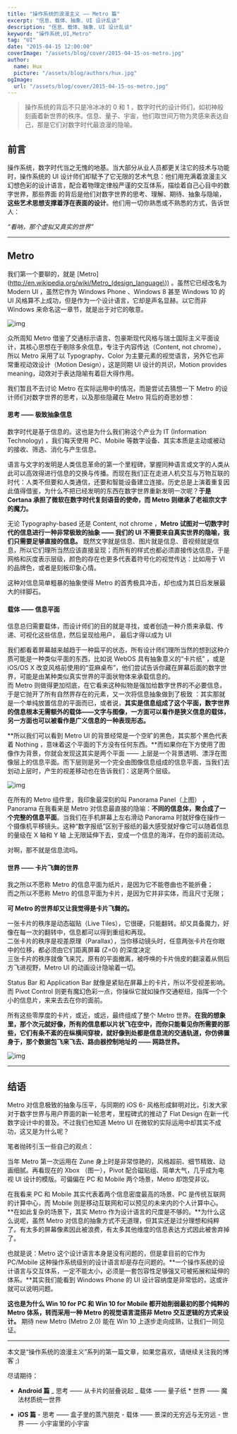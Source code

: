 ```yaml
---
title: "操作系统的浪漫主义 —— Metro 篇"
excerpt: "信息、载体、抽象、UI 设计乱谈"
description: "信息、载体、抽象、UI 设计乱谈"
keyword: "操作系统,UI,Metro"
tag: "UI"
date: "2015-04-15 12:00:00"
coverImage: "/assets/blog/cover/2015-04-15-os-metro.jpg"
author:
  name: Hux
  picture: "/assets/blog/authors/hux.jpg"
ogImage:
  url: "/assets/blog/cover/2015-04-15-os-metro.jpg"
---
```


> 操作系统的背后不只是冷冰冰的 0 和 1 ，数字时代的设计师们，如初神般刻画着新世界的秩序。信息、量子、宇宙，他们取世间万物为灵感来表达自己，那是它们对数字时代最浪漫的隐喻。

## 前言

操作系统，数字时代当之无愧的地基。当大部分从业人员都更关注它的技术与功能时，操作系统的 UI 设计师们却赋予了它无限的艺术气息：他们用充满着浪漫主义幻想色彩的设计语言，配合着物理定律般严谨的交互体系，描绘着自己心目中的数字世界，那些界面 的背后是他们对数字世界的思考、理解、期待、抽象与隐喻，**这些艺术思想支撑着浮在表面的设计**。他们用一切你熟悉或不熟悉的方式，告诉世人：

_“看呐，那个虚拟又真实的世界”_

---

## Metro

我们第一个要聊的，就是 [Metro](http://en.wikipedia.org/wiki/Metro_(design_language\)) 。虽然它已经改名为 Modern UI ，虽然它作为 Windows Phone 、Windows 8 甚至 Windows 10 的 UI 风格算不上成功，但是作为一个设计语言，它却是声名显赫。以它而非 Windows 来命名这一章节，就是出于对它的敬意。

![img](/assets/blog/context/2015-04-15-os-metro/post-metro-ui.jpg)

众所周知 Metro 借鉴了交通标示语言、包豪斯现代风格与瑞士国际主义平面设计，其核心思想在于剔除多余信息，专注于内容传达（Content, not chrome），所以 Metro 采用了以 Typography、Color 为主要元素的视觉语言，另外它也非常重视动效设计（Motion Design），这是同期 UI 设计的共识，Motion provides meaning，动效对于表达隐喻有着巨大得作用。

我们暂且不去讨论 Metro 在实际运用中的情况，而是尝试去猜想一下 Metro 的设计师们对数字世界的思考，以及那些隐藏在 Metro 背后的奇思妙想：

#### 思考 —— 极致抽象信息

数字时代是基于信息的。这也是为什么我们称这个产业为 IT (Information Technology) ，我们每天使用 PC、Mobile 等数字设备、其实本质是主动或被动的接收、筛选、消化与产生信息。

语言与文字的发明是人类信息革命的第一个里程碑，掌握同种语言或文字的人类从此可以高效得进行信息的交换与传播。而现在我们正在走进人机交互与万物互联的时代：人类不但要和人类通信，还要和智能设备建立连接。历史总是上演着重复因此值得借鉴，为什么不把已经发明的东西在数字世界重新发明一次呢？**于是 Cortana 承担了微软在数字时代复刻语音的使命，而 Metro 则继承了老祖宗文字的魔力。**

无论 Typography-based 还是 Content, not chrome ，**Metro 试图对一切数字时代的信息进行一种非常极致的抽象 —— 我们的 UI 不需要来自真实世界的隐喻，我们只需要足够直接的信息。** 既然文字就是信息、图片就是信息、音视频就是信息，所以它们理所当然应该直接呈现；而所有的样式也都必须直接传达信息，于是网格和灰度表示层级，颜色的存在也更多代表着符号化的视觉传达：比如用于 VI 的品牌色，或者是刻板印象心情。

这种对信息简单粗暴的抽象使得 Metro 的首秀极具冲击，却也成为其日后发展最大的绊脚石。

#### 载体 —— 信息平面

信息总归需要载体，而设计师们的目的就是寻找，或者创造一种介质来承载、传递、可视化这些信息，然后呈现给用户， 最后才得以成为 UI

我们都看着屏幕越来越趋于一种扁平的状态，所有设计师们理所当然的想到这种介质可能是一种类似平面的东西，比如说 WebOS 具有抽象意义的“卡片纸” ，或是 iOS/OS X 改变风格前使用的“亚麻桌布”，他们尝试告诉你藏在屏幕后面的数字世界，可能是由某种类似真实世界的平面状物体来承载信息的。  
而 Metro 则做得更加彻底，在它看来这种拟物是强加给数字世界的不必要信息，于是它抛开了所有自然界存在的元素，又一次将信息抽象做到了极致 ：其实那就是一个单纯放置信息的平面而已，或者说，**其实是信息组成了这个平面，数字世界的信息根本无需额外的载体——文字与图像，一方面可以看作是狭义信息的载体，另一方面也可以被看作是广义信息的一种表现形态。**

**所以我们可以看到 Metro UI 的背景经常是一个空旷的黑色，其实那个黑色代表着 Nothing ，意味着这个平面的下方没有任何东西。**而如果你在下方使用了图像作为背景，你就会发现这其实是两个平面 —— 上层是一个背景透明、漂浮在图像层上的信息平面。而下层则是另一个完全由图像信息组成的信息平面，当我们去划动上层时，产生的视差移动也在告诉我们：这是两个层级。

![img](/assets/blog/context/2015-04-15-os-metro/post-metro-panorama.jpg)

在所有的 Metro 组件里，我印象最深刻的叫 Panorama Panel（上图） ，Panorama 在我看来是 Metro 对信息最直接的隐喻：**不同的信息体，聚合成了一个完整的信息平面**。当我们在手机屏幕上左右滑动 Panorama 时就好像在操作一个摄像机平移镜头。这种“数字报纸”区别于报纸的最大感受就好像它可以随着信息的量级在 X 轴和 Y 轴 上无限延伸下去，变成一个信息的海洋，在你的面前流动。

对啊，那不就是信息流吗。

#### 世界 —— 卡片飞舞的世界

我之所以不愿称 Metro 的信息平面为纸片，是因为它不能卷曲也不能折叠；  
而之所以不愿称 Metro 的信息平面为卡片，是因为它并非实体，而且尺寸无限；

**可 Metro 的世界却又让我觉得是卡片飞舞的。**

一张卡片的秩序是动态磁贴（Live Tiles），它很硬，只能翻转。却又具备魔力，好像在每一次的翻转中，信息都可以得到重组和再现。  
二张卡片的秩序是视差原理（Parallax），当你移动镜头时，任意两张卡片在你眼中的位移，都必须由它们距离屏幕 (Z=0) 的深度决定  
三张卡片的秩序就像飞来咒，原有的平面撤离，被呼唤的卡片俏皮的翻滚着从侧后方飞进视野，Metro UI 的动画设计隐喻着一切。

Status Bar 和 Application Bar 就像是紧贴在屏幕上的卡片，所以不受视差影响。而 Pivot Control 则更有魔幻色彩一点，你操纵它就如操作交通枢纽，指挥一个个小的信息片，来来去去在你的面前。

所有这些零厚度的卡片，或近，或远，最终组成了整个 Metro 世界。**在我的想象里，那个次元就好像，所有的信息都以片状飞在空中，而你只能看见你所需要的那些，它们有条不紊的在纵横间穿梭，就好像到处都是信息流的交通轨道，你仿佛置身于，那个数据包飞来飞去、路由器控制地址的 —— 网路世界。**

![img](/assets/blog/context/2015-04-15-os-metro/post-metro-real.jpg)

---

## 结语

Metro 对信息极致的抽象与压平，与同期的 iOS 6- 风格形成鲜明对比，引发大家对于数字世界与用户界面的新一轮思考，里程碑式的推动了 Flat Design 在新一代数字设计中的普及。不过我们也知道 Metro UI 在微软的实际运用中却其实不成功，这又是为什么呢？

笔者抛砖引玉一些自己的观点：

当年 Metro 第一次运用在 Zune 身上时是非常惊艳的，风格超前、细节精致、动画细腻。再看现在的 Xbox （图一），Pivot 配合磁贴组、简单大气，几乎成为电视 UI 设计的模版。可偏偏在 PC 和 Mobile 两个场景，Metro 却饱受非议。

在我看来 PC 和 Mobile 其实代表着两个信息密度最高的场景、PC 是传统互联网的计算中心，而 Mobile 则是移动互联网和可以预见的未来内的个人计算中心。
**在如此复杂的场景下，其实 Metro 作为设计语言的尺度是不够的。**为什么这么说呢，虽然 Metro 对信息的抽象方式不无道理，但其实还是过分理想和纯粹了。有太多的屏幕像素因此被浪费，有太多其他维度的信息表达方式因此被舍弃掉了。

也就是说：Metro 这个设计语言本身是没有问题的，但是拿目前的它作为 PC/Mobile 这种操作系统级别的设计语言却是存在问题的。**一个操作系统的设计语言与交互体系，一定不能太小，必须是一套包容性足够强又可被拓展和延伸的体系。**其实我们能看到 Windows Phone 的 UI 设计容纳度是非常低的，这或许就可以说明问题。

**这也是为什么 Win 10 for PC 和 Win 10 for Mobile 都开始削弱最初的那个纯粹的 Metro 体系，转而采用一种 Metro 的视觉语言混搭非 Metro 交互逻辑的方式来设计。**
期待 new Metro (Metro 2.0) 能在 Win 10 上逐步走向成熟，让我们一同见证。

---

本文是“操作系统的浪漫主义”系列的第一篇文章，如果您喜欢，请继续关注我的博客 ;)

尽请期待：

- **Android 篇**
  _ 思考 —— 从卡片的层叠说起
  _ 载体 —— 量子纸 \* 世界 —— 魔法材质统一世界

- **iOS 篇** - 思考 —— 盒子里的蒸汽朋克 - 载体 —— 景深的无穷近与无穷远 - 世界 —— 小宇宙里的小宇宙
